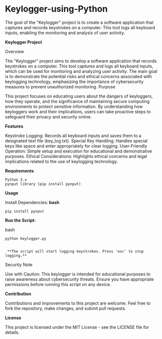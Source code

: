 # Keylogger-using-Python
The goal of the "Keylogger" project is to create a software application that captures and records keystrokes on a computer. This tool logs all keyboard inputs, enabling the monitoring and analysis of user activity.

**Keylogger Project**

Overview

The "Keylogger" project aims to develop a software application that records keystrokes on a computer. This tool captures and logs all keyboard inputs, which can be used for monitoring and analyzing user activity. The main goal is to demonstrate the potential risks and ethical concerns associated with keylogging technology, emphasizing the importance of cybersecurity measures to prevent unauthorized monitoring.
Purpose

This project focuses on educating users about the dangers of keyloggers, how they operate, and the significance of maintaining secure computing environments to protect sensitive information. By understanding how keyloggers work and their implications, users can take proactive steps to safeguard their privacy and security online.

**Features**

 Keystroke Logging: Records all keyboard inputs and saves them to a designated text file (key_log.txt).
    Special Key Handling: Handles special keys like space and enter appropriately for clear logging.
    User-Friendly Operation: Simple setup and execution for educational and demonstrative purposes.
    Ethical Considerations: Highlights ethical concerns and legal implications related to the use of keylogging technology.

**Requirements**

    Python 3.x
    pynput library (pip install pynput)

**Usage**
    
Install Dependencies:
    **bash**
    
    pip install pynput

**Run the Script:**

bash

    python keylogger.py


     **The script will start logging keystrokes. Press 'esc' to stop logging.**

Security Note

Use with Caution: This keylogger is intended for educational purposes to raise awareness about cybersecurity threats. Ensure you have appropriate permissions before running this script on any device.

**Contribution**

Contributions and improvements to this project are welcome. Feel free to fork the repository, make changes, and submit pull requests.

**License**

This project is licensed under the MIT License - see the LICENSE file for details.
